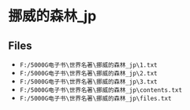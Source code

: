 # 挪威的森林_jp

## Files

- `F:/5000G电子书\世界名著\挪威的森林_jp\1.txt`
- `F:/5000G电子书\世界名著\挪威的森林_jp\2.txt`
- `F:/5000G电子书\世界名著\挪威的森林_jp\3.txt`
- `F:/5000G电子书\世界名著\挪威的森林_jp\contents.txt`
- `F:/5000G电子书\世界名著\挪威的森林_jp\files.txt`
